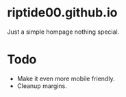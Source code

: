 # riptide00.github.io

Just a simple hompage nothing special.

# Todo

- Make it even more mobile friendly.
- Cleanup margins.